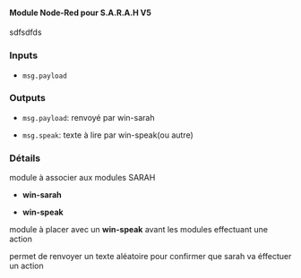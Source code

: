 #### Module Node-Red pour S.A.R.A.H V5
sdfsdfds
### Inputs

- `msg.payload`

### Outputs

- `msg.payload`: renvoyé par win-sarah

- `msg.speak`: texte à lire par win-speak(ou autre)

### Détails

module à associer aux modules SARAH

- **win-sarah**

- **win-speak**

module à placer avec un **win-speak** avant les modules effectuant une action

permet de renvoyer un texte aléatoire pour confirmer que sarah va éffectuer un action